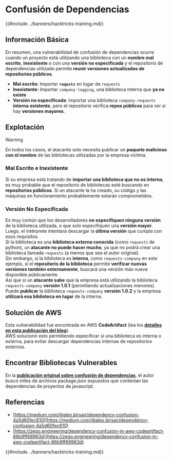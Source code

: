 # Confusión de Dependencias

{{#include ../banners/hacktricks-training.md}}


## Información Básica

En resumen, una vulnerabilidad de confusión de dependencias ocurre cuando un proyecto está utilizando una biblioteca con un **nombre mal escrito**, **inexistente** o con una **versión no especificada** y el repositorio de dependencias utilizado permite **reunir versiones actualizadas de repositorios públicos**.

- **Mal escrito**: Importar **`reqests`** en lugar de `requests`
- **Inexistente**: Importar `company-logging`, una biblioteca interna que **ya no existe**
- **Versión no especificada**: Importar una biblioteca `company-requests` **interna** **existente**, pero el repositorio verifica **repos públicos** para ver si hay **versiones mayores**.

## Explotación

> [!WARNING]
> En todos los casos, el atacante solo necesita publicar un **paquete malicioso con el nombre** de las bibliotecas utilizadas por la empresa víctima.

### Mal Escrito e Inexistente

Si su empresa está tratando de **importar una biblioteca que no es interna**, es muy probable que el repositorio de bibliotecas esté buscando en **repositorios públicos**. Si un atacante la ha creado, su código y las máquinas en funcionamiento probablemente estarán comprometidos.

### Versión No Especificada

Es muy común que los desarrolladores **no especifiquen ninguna versión** de la biblioteca utilizada, o que solo especifiquen una **versión mayor**. Luego, el intérprete intentará descargar la **última versión** que cumpla con esos requisitos.\
Si la biblioteca es una **biblioteca externa conocida** (como `requests` de python), un **atacante no puede hacer mucho**, ya que no podrá crear una biblioteca llamada `requests` (a menos que sea el autor original).\
Sin embargo, si la biblioteca es **interna**, como `requests-company` en este ejemplo, si el **repositorio de la biblioteca** permite **verificar nuevas versiones también externamente**, buscará una versión más nueva disponible públicamente.\
Así que si un **atacante sabe** que la empresa está utilizando la biblioteca `requests-company` **versión 1.0.1** (permitiendo actualizaciones menores). Puede **publicar** la biblioteca `requests-company` **versión 1.0.2** y la empresa **utilizará esa biblioteca en lugar** de la interna.

## Solución de AWS

Esta vulnerabilidad fue encontrada en AWS **CodeArtifact** (lea los [**detalles en esta publicación del blog**](https://zego.engineering/dependency-confusion-in-aws-codeartifact-86b9ff68963d)).\
AWS solucionó esto permitiendo especificar si una biblioteca es interna o externa, para evitar descargar dependencias internas de repositorios externos.

## Encontrar Bibliotecas Vulnerables

En la [**publicación original sobre confusión de dependencias**](https://medium.com/@alex.birsan/dependency-confusion-4a5d60fec610), el autor buscó miles de archivos package.json expuestos que contenían las dependencias de proyectos de javascript.

## Referencias

- [https://medium.com/@alex.birsan/dependency-confusion-4a5d60fec610](https://medium.com/@alex.birsan/dependency-confusion-4a5d60fec610)
- [https://zego.engineering/dependency-confusion-in-aws-codeartifact-86b9ff68963d](https://zego.engineering/dependency-confusion-in-aws-codeartifact-86b9ff68963d)


{{#include ../banners/hacktricks-training.md}}
